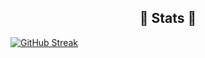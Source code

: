 
<h2 align="center">🌱 Stats 🌱</h2>

[![GitHub Streak](https://streak-stats.demolab.com/?user=davidcho0701)](https://git.io/streak-stats)
